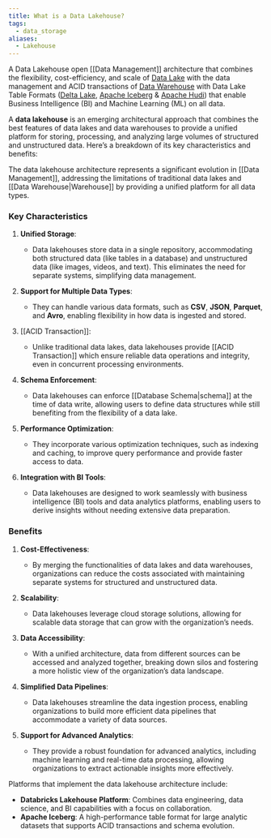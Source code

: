 ```yaml
---
title: What is a Data Lakehouse?
tags:
  - data_storage
aliases:
  - Lakehouse
---
```

A Data Lakehouse open [[Data Management]] architecture that combines the flexibility, cost-efficiency, and scale of [Data Lake](Data%20Lake.md) with the data management and ACID transactions of [Data Warehouse](Data%20Warehouse.md) with Data Lake Table Formats ([Delta Lake](term/delta%20lake.md), [Apache Iceberg](term/apache%20iceberg.md) & [Apache Hudi](term/apache%20hudi.md)) that enable Business Intelligence (BI) and Machine Learning (ML) on all data.

A **data lakehouse** is an emerging architectural approach that combines the best features of data lakes and data warehouses to provide a unified platform for storing, processing, and analyzing large volumes of structured and unstructured data. Here’s a breakdown of its key characteristics and benefits:

The data lakehouse architecture represents a significant evolution in [[Data Management]], addressing the limitations of traditional data lakes and [[Data Warehouse|Warehouse]] by providing a unified platform for all data types.
### Key Characteristics

1. **Unified Storage**:
   - Data lakehouses store data in a single repository, accommodating both structured data (like tables in a database) and unstructured data (like images, videos, and text). This eliminates the need for separate systems, simplifying data management.

2. **Support for Multiple Data Types**:
   - They can handle various data formats, such as **CSV**, **JSON**, **Parquet**, and **Avro**, enabling flexibility in how data is ingested and stored.

3. [[ACID Transaction]]:
   - Unlike traditional data lakes, data lakehouses provide [[ACID Transaction]] which ensure reliable data operations and integrity, even in concurrent processing environments.

4. **Schema Enforcement**:
   - Data lakehouses can enforce [[Database Schema|schema]] at the time of data write, allowing users to define data structures while still benefiting from the flexibility of a data lake.

5. **Performance Optimization**:
   - They incorporate various optimization techniques, such as indexing and caching, to improve query performance and provide faster access to data.

6. **Integration with BI Tools**:
   - Data lakehouses are designed to work seamlessly with business intelligence (BI) tools and data analytics platforms, enabling users to derive insights without needing extensive data preparation.

### Benefits

1. **Cost-Effectiveness**:
   - By merging the functionalities of data lakes and data warehouses, organizations can reduce the costs associated with maintaining separate systems for structured and unstructured data.

2. **Scalability**:
   - Data lakehouses leverage cloud storage solutions, allowing for scalable data storage that can grow with the organization’s needs.

3. **Data Accessibility**:
   - With a unified architecture, data from different sources can be accessed and analyzed together, breaking down silos and fostering a more holistic view of the organization’s data landscape.

4. **Simplified Data Pipelines**:
   - Data lakehouses streamline the data ingestion process, enabling organizations to build more efficient data pipelines that accommodate a variety of data sources.

5. **Support for Advanced Analytics**:
   - They provide a robust foundation for advanced analytics, including machine learning and real-time data processing, allowing organizations to extract actionable insights more effectively.

Platforms that implement the data lakehouse architecture include:
- **Databricks Lakehouse Platform**: Combines data engineering, data science, and BI capabilities with a focus on collaboration.
- **Apache Iceberg**: A high-performance table format for large analytic datasets that supports ACID transactions and schema evolution.



